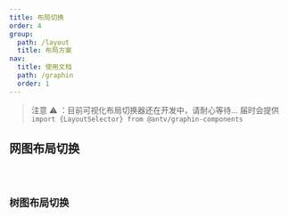 ```yaml
---
title: 布局切换
order: 4
group:
  path: /layout
  title: 布局方案
nav:
  title: 使用文档
  path: /graphin
  order: 1
---
```


> 注意 ⚠️ ：目前可视化布局切换器还在开发中，请耐心等待... 届时会提供`import {LayoutSelector} from @antv/graphin-components`

## 网图布局切换

<code src='./demos/network.tsx'>

## 树图布局切换

<code src='./demos/tree.tsx'>
